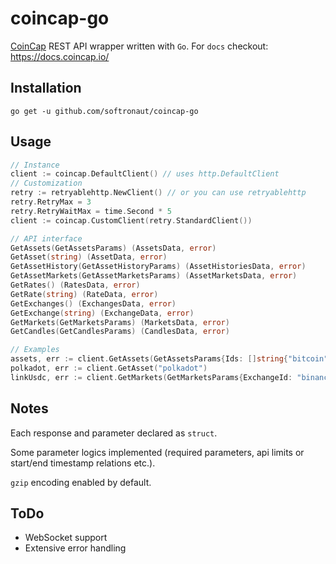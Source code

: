 # coincap-go

[CoinCap](https://coincap.io/) REST API wrapper written with `Go`. For `docs` checkout: https://docs.coincap.io/

## Installation

```shell
go get -u github.com/softronaut/coincap-go
```

## Usage

```go
// Instance
client := coincap.DefaultClient() // uses http.DefaultClient
// Customization
retry := retryablehttp.NewClient() // or you can use retryablehttp
retry.RetryMax = 3
retry.RetryWaitMax = time.Second * 5
client := coincap.CustomClient(retry.StandardClient())

// API interface
GetAssets(GetAssetsParams) (AssetsData, error)
GetAsset(string) (AssetData, error)
GetAssetHistory(GetAssetHistoryParams) (AssetHistoriesData, error)
GetAssetMarkets(GetAssetMarketsParams) (AssetMarketsData, error)
GetRates() (RatesData, error)
GetRate(string) (RateData, error)
GetExchanges() (ExchangesData, error)
GetExchange(string) (ExchangeData, error)
GetMarkets(GetMarketsParams) (MarketsData, error)
GetCandles(GetCandlesParams) (CandlesData, error)

// Examples
assets, err := client.GetAssets(GetAssetsParams{Ids: []string{"bitcoin", "ethereum"}})
polkadot, err := client.GetAsset("polkadot")
linkUsdc, err := client.GetMarkets(GetMarketsParams{ExchangeId: "binance", BaseSymbol: "link", QuoteId: "usd-coin"})
```

## Notes

Each response and parameter declared as `struct`.

Some parameter logics implemented (required parameters, api limits or start/end timestamp relations etc.).

`gzip` encoding enabled by default.

## ToDo

- WebSocket support
- Extensive error handling
